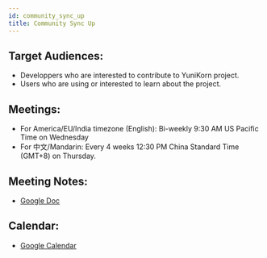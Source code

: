 ```yaml
---
id: community_sync_up
title: Community Sync Up
---
```


<!--
Licensed to the Apache Software Foundation (ASF) under one
or more contributor license agreements.  See the NOTICE file
distributed with this work for additional information
regarding copyright ownership.  The ASF licenses this file
to you under the Apache License, Version 2.0 (the
"License"); you may not use this file except in compliance
with the License.  You may obtain a copy of the License at

  http://www.apache.org/licenses/LICENSE-2.0

Unless required by applicable law or agreed to in writing,
software distributed under the License is distributed on an
"AS IS" BASIS, WITHOUT WARRANTIES OR CONDITIONS OF ANY
KIND, either express or implied.  See the License for the
specific language governing permissions and limitations
under the License.
-->

Target Audiences:
-----------------
- Developpers who are interested to contribute to YuniKorn project.
- Users who are using or interested to learn about the project.

Meetings:
--------
- For America/EU/India timezone (English): Bi-weekly 9:30 AM US Pacific Time on Wednesday
- For 中文/Mandarin: Every 4 weeks 12:30 PM China Standard Time (GMT+8) on Thursday.

Meeting Notes:
-------------
- [Google Doc](https://docs.google.com/document/d/165gzC7uhcKc5XDWiMYSRKBiPQBy2tDtXADUPuhGlUa0/edit#heading=h.461goivmz24v)

Calendar:
---------
- [Google Calendar](https://calendar.google.com/calendar/b/3/r/week/2020/3/26?cid=YXBhY2hlLnl1bmlrb3JuQGdtYWlsLmNvbQ)
